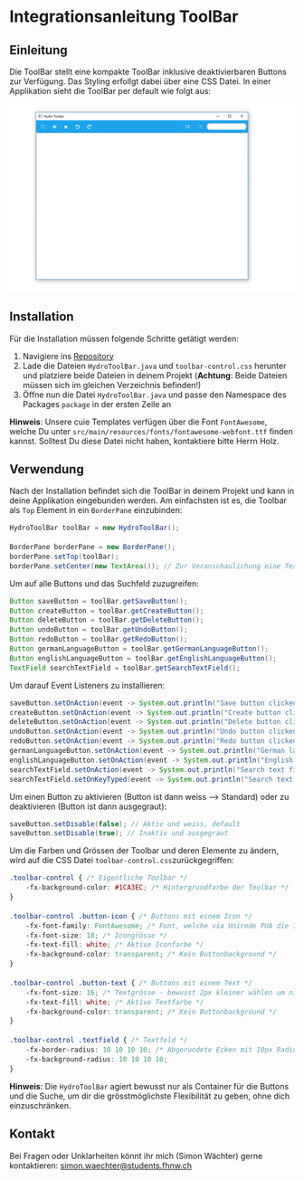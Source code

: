 # Integrationsanleitung ToolBar

## Einleitung

Die ToolBar stellt eine kompakte ToolBar inklusive deaktivierbaren Buttons zur Verfügung. Das Styling erfollgt dabei über eine CSS Datei. In einer Applikation sieht die ToolBar per default wie folgt aus:

![Missing toolbar image](img/HydroToolBar.png?raw=true "HydroToolBar")


## Installation

Für die Installation müssen folgende Schritte getätigt werden:

1. Navigiere ins [Repository](https://github.com/FHNW-CUIE/hydropower-cc-swaechter/tree/master/src/main/java/ch/fhnw/cuie/project/toolbar)
2. Lade die Dateien `HydroToolBar.java` und `toolbar-control.css` herunter und platziere beide Dateien in deinem Projekt (**Achtung**: Beide Dateien müssen sich im gleichen Verzeichnis befinden!)
3. Öffne nun die Datei `HydroToolBar.java` und passe den Namespace des Packages `package` in der ersten Zeile an

**Hinweis**: Unsere cuie Templates verfügen über die Font `FontAwesome`, welche Du unter `src/main/resources/fonts/fontawesome-webfont.ttf` finden kannst. Solltest Du diese Datei nicht haben, kontaktiere bitte Herrn Holz.

## Verwendung

Nach der Installation befindet sich die ToolBar in deinem Projekt und kann in deine Applikation eingebunden werden. Am einfachsten ist es, die Toolbar als `Top` Element in ein `BorderPane` einzubinden:

```java
HydroToolBar toolBar = new HydroToolBar();

BorderPane borderPane = new BorderPane();
borderPane.setTop(toolBar);
borderPane.setCenter(new TextArea()); // Zur Veranschaulichung eine TextArea
```

Um auf alle Buttons und das Suchfeld zuzugreifen:

```java
Button saveButton = toolBar.getSaveButton();
Button createButton = toolBar.getCreateButton();
Button deleteButton = toolBar.getDeleteButton();
Button undoButton = toolBar.getUndoButton();
Button redoButton = toolBar.getRedoButton();
Button germanLanguageButton = toolBar.getGermanLanguageButton();
Button englishLanguageButton = toolBar.getEnglishLanguageButton();
TextField searchTextField = toolBar.getSearchTextField();
```

Um darauf Event Listeners zu installieren:

```java
saveButton.setOnAction(event -> System.out.println("Save button clicked!"));
createButton.setOnAction(event -> System.out.println("Create button clicked!"));
deleteButton.setOnAction(event -> System.out.println("Delete button clicked!"));
undoButton.setOnAction(event -> System.out.println("Undo button clicked!"));
redoButton.setOnAction(event -> System.out.println("Redo button clicked!"));
germanLanguageButton.setOnAction(event -> System.out.println("German language button clicked!"));
englishLanguageButton.setOnAction(event -> System.out.println("English language button clicked!"));
searchTextField.setOnAction(event -> System.out.println("Search text field submitted!"));
searchTextField.setOnKeyTyped(event -> System.out.println("Search text field typed!"));
```

Um einen Button zu aktivieren (Button ist dann weiss --> Standard) oder zu deaktivieren (Button ist dann ausgegraut):

```java
saveButton.setDisable(false); // Aktiv und weiss, default
saveButton.setDisable(true); // Inaktiv und ausgegraut
```

Um die Farben und Grössen der Toolbar und deren Elemente zu ändern, wird auf die CSS Datei `toolbar-control.css`zurückgegriffen:

```css
.toolbar-control { /* Eigentliche Toolbar */
    -fx-background-color: #1CA3EC; /* Hintergrundfarbe der Toolbar */
}

.toolbar-control .button-icon { /* Buttons mit einem Icon */
    -fx-font-family: FontAwesome; /* Font, welche via Unicode PUA die Icons zur Verfügung stellt */
    -fx-font-size: 18; /* Icongrösse */ 
    -fx-text-fill: white; /* Aktive Iconfarbe */
    -fx-background-color: transparent; /* Kein Buttonbackground */
}

.toolbar-control .button-text { /* Buttons mit einem Text */
    -fx-font-size: 16; /* Textgrösse - bewusst 2px kleiner wählen um nicht zu gross zu wirken */
    -fx-text-fill: white; /* Aktive Textfarbe */
    -fx-background-color: transparent; /* Kein Buttonbackground */
}

.toolbar-control .textfield { /* Textfeld */
    -fx-border-radius: 10 10 10 10; /* Abgerundete Ecken mit 10px Radius */
    -fx-background-radius: 10 10 10 10;
}
```

**Hinweis**: Die `HydroToolBar` agiert bewusst nur als Container für die Buttons und die Suche, um dir die grösstmöglichste Flexibilität zu geben, ohne dich einzuschränken.

## Kontakt

Bei Fragen oder Unklarheiten könnt ihr mich (Simon Wächter) gerne kontaktieren: simon.waechter@students.fhnw.ch
